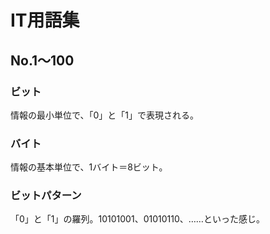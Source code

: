 # IT用語集
## No.1～100
### ビット
情報の最小単位で、「0」と「1」で表現される。

### バイト
情報の基本単位で、1バイト＝8ビット。

### ビットパターン
「0」と「1」の羅列。10101001、01010110、……といった感じ。
